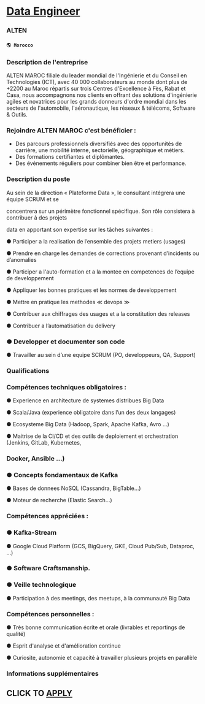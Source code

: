# [Data Engineer](https://www.remotewlb.com/apply/data-engineer-60910)  
### ALTEN  
#### `🌎 Morocco`  

### Description de l'entreprise

ALTEN MAROC filiale du leader mondial de l'Ingénierie et du Conseil en Technologies (ICT), avec 40 000 collaborateurs au monde dont plus de +2200 au Maroc répartis sur trois Centres d'Excellence à Fès, Rabat et Casa, nous accompagnons nos clients en offrant des solutions d'ingénierie agiles et novatrices pour les grands donneurs d'ordre mondial dans les secteurs de l'automobile, l'aéronautique, les réseaux & télécoms, Software & Outils.

### Rejoindre ALTEN MAROC c'est bénéficier :

  * Des parcours professionnels diversifiés avec des opportunités de carrière, une mobilité interne, sectorielle, géographique et métiers.
  * Des formations certifiantes et diplômantes.
  * Des événements réguliers pour combiner bien être et performance.

### Description du poste

Au sein de la direction « Plateforme Data », le consultant intégrera une équipe SCRUM et se

concentrera sur un périmètre fonctionnel spécifique. Son rôle consistera à contribuer à des projets

data en apportant son expertise sur les tâches suivantes :

● Participer a la realisation de l’ensemble des projets metiers (usages)

● Prendre en charge les demandes de corrections provenant d’incidents ou d’anomalies

● Participer a l'auto-formation et a la montee en competences de l’equipe de developpement

● Appliquer les bonnes pratiques et les normes de developpement

● Mettre en pratique les methodes ≪ devops ≫

● Contribuer aux chiffrages des usages et a la constitution des releases

● Contribuer a l’automatisation du delivery

### ● Developper et documenter son code

● Travailler au sein d’une equipe SCRUM (PO, developpeurs, QA, Support)

### Qualifications

### Compétences techniques obligatoires :

● Experience en architecture de systemes distribues Big Data

● Scala/Java (experience obligatoire dans l’un des deux langages)

● Ecosysteme Big Data (Hadoop, Spark, Apache Kafka, Avro ...)

● Maitrise de la CI/CD et des outils de deploiement et orchestration (Jenkins, GitLab, Kubernetes,

### Docker, Ansible …)

### ● Concepts fondamentaux de Kafka

● Bases de donnees NoSQL (Cassandra, BigTable…)

● Moteur de recherche (Elastic Search...)

### Compétences appréciées :

### ● Kafka-Stream

● Google Cloud Platform (GCS, BigQuery, GKE, Cloud Pub/Sub, Dataproc, …)

### ● Software Craftsmanship.

### ● Veille technologique

● Participation à des meetings, des meetups, à la communauté Big Data

### Compétences personnelles :

● Très bonne communication écrite et orale (livrables et reportings de qualité)

● Esprit d'analyse et d'amélioration continue

● Curiosite, autonomie et capacité à travailler plusieurs projets en parallèle

### Informations supplémentaires

  
## CLICK TO [APPLY](https://www.remotewlb.com/apply/data-engineer-60910)

